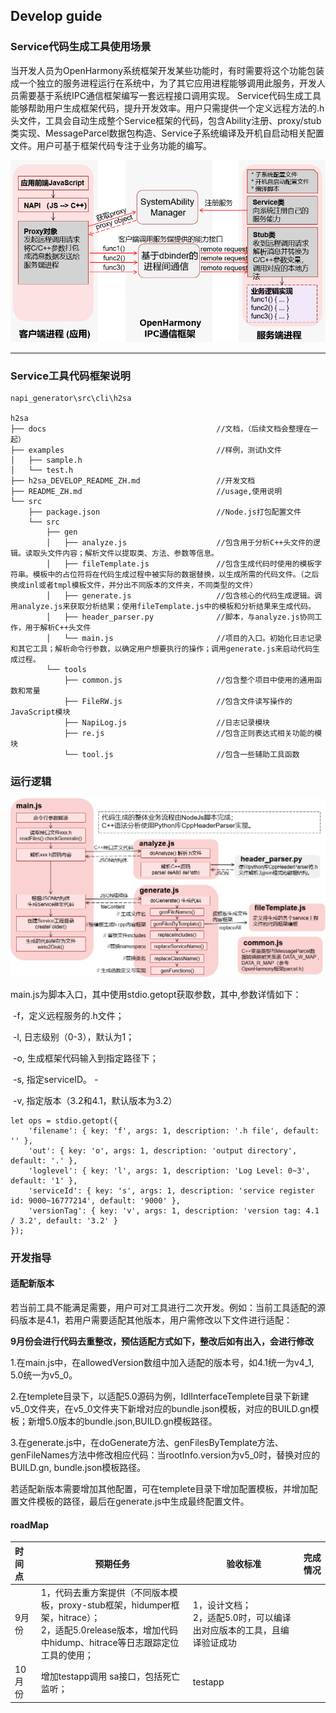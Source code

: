## Develop guide

### Service代码生成工具使用场景

​		当开发人员为OpenHarmony系统框架开发某些功能时，有时需要将这个功能包装成一个独立的服务进程运行在系统中，为了其它应用进程能够调用此服务，开发人员需要基于系统IPC通信框架编写一套远程接口调用实现。		Service代码生成工具能够帮助用户生成框架代码，提升开发效率。用户只需提供一个定义远程方法的.h头文件，工具会自动生成整个Service框架的代码，包含Ability注册、proxy/stub类实现、MessageParcel数据包构造、Service子系统编译及开机自启动相关配置文件。用户可基于框架代码专注于业务功能的编写。

![image](../figures/service_frame_structure.png)

---

### Service工具代码框架说明

~~~
napi_generator\src\cli\h2sa

h2sa
├── docs                                      //文档，（后续文档会整理在一起）
├── examples                                  //样例，测试h文件
│   ├── sample.h
│   └── test.h            
├── h2sa_DEVELOP_README_ZH.md                 //开发文档
├── README_ZH.md                              //usage,使用说明
└── src
    ├── package.json                          //Node.js打包配置文件
    └── src
        ├── gen
        │   ├── analyze.js                    //包含用于分析C++头文件的逻辑。读取头文件内容；解析文件以提取类、方法、参数等信息。
        │   ├── fileTemplate.js               //包含生成代码时使用的模板字符串。模板中的占位符将在代码生成过程中被实际的数据替换，以生成所需的代码文件。（之后换成inl或者tmpl模板文件，并分出不同版本的文件夹，不同类型的文件）
        │   ├── generate.js                   //包含核心的代码生成逻辑。调用analyze.js来获取分析结果；使用fileTemplate.js中的模板和分析结果来生成代码。
        │   ├── header_parser.py              //脚本，与analyze.js协同工作，用于解析C++头文件
        │   └── main.js                       //项目的入口。初始化日志记录和其它工具；解析命令行参数，以确定用户想要执行的操作；调用generate.js来启动代码生成过程。
        └── tools
            ├── common.js                     //包含整个项目中使用的通用函数和常量
            ├── FileRW.js                     //包含文件读写操作的JavaScript模块
            ├── NapiLog.js                    //日志记录模块
            ├── re.js                         //包含正则表达式相关功能的模块
            └── tool.js                       //包含一些辅助工具函数
~~~

### 运行逻辑

![image](../figures/service_runLogic.png)

main.js为脚本入口，其中使用stdio.getopt获取参数，其中,参数详情如下： 

​	-f，定义远程服务的.h文件； 

​	-l,  日志级别（0-3），默认为1； 

​	-o, 生成框架代码输入到指定路径下； 

​	-s, 指定serviceID。 -

​	-v, 指定版本（3.2和4.1，默认版本为3.2） 

~~~
let ops = stdio.getopt({
    'filename': { key: 'f', args: 1, description: '.h file', default: '' },
    'out': { key: 'o', args: 1, description: 'output directory', default: '.' },
    'loglevel': { key: 'l', args: 1, description: 'Log Level: 0~3', default: '1' },
    'serviceId': { key: 's', args: 1, description: 'service register id: 9000~16777214', default: '9000' },
    'versionTag': { key: 'v', args: 1, description: 'version tag: 4.1 / 3.2', default: '3.2' }
});
~~~

### 开发指导

#### 适配新版本

若当前工具不能满足需要，用户可对工具进行二次开发。例如：当前工具适配的源码版本是4.1，若用户需要适配其他版本，用户需修改以下文件进行适配：

**9月份会进行代码去重整改，预估适配方式如下，整改后如有出入，会进行修改**

1.在main.js中，在allowedVersion数组中加入适配的版本号，如4.1统一为v4_1, 5.0统一为v5_0。

2.在templete目录下，以适配5.0源码为例，IdlInterfaceTemplete目录下新建v5_0文件夹，在v5_0文件夹下新增对应的bundle.json模板，对应的BUILD.gn模板；新增5.0版本的bundle.json,BUILD.gn模板路径。

3.在generate.js中，在doGenerate方法、genFilesByTemplate方法、genFileNames方法中修改相应代码：当rootInfo.version为v5_0时，替换对应的BUILD.gn, bundle.json模板路径。

若适配新版本需要增加其他配置，可在templete目录下增加配置模板，并增加配置文件模板的路径，最后在generate.js中生成最终配置文件。

#### roadMap

| 时间点 | 预期任务                                                     | 验收标准                                                     | 完成情况 |
| :----- | ------------------------------------------------------------ | ------------------------------------------------------------ | -------- |
| 9月份  | 1，代码去重方案提供（不同版本模板，proxy-stub框架，hidumper框架，hitrace）；<br />2，适配5.0release版本，增加代码中hidump、hitrace等日志跟踪定位工具的使用； | 1，设计文档；<br />2，适配5.0时，可以编译出对应版本的工具，且编译验证成功 |          |
| 10月份 | 增加testapp调用 sa接口，包括死亡监听；                       | testapp                                                      |          |

